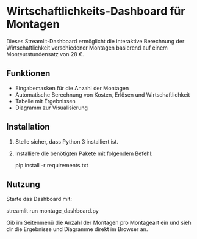 # Wirtschaftlichkeits-Dashboard für Montagen

Dieses Streamlit-Dashboard ermöglicht die interaktive Berechnung der Wirtschaftlichkeit verschiedener Montagen basierend auf einem Monteurstundensatz von 28 €.

## Funktionen

- Eingabemasken für die Anzahl der Montagen
- Automatische Berechnung von Kosten, Erlösen und Wirtschaftlichkeit
- Tabelle mit Ergebnissen
- Diagramm zur Visualisierung

## Installation

1. Stelle sicher, dass Python 3 installiert ist.
2. Installiere die benötigten Pakete mit folgendem Befehl:

   pip install -r requirements.txt

## Nutzung

Starte das Dashboard mit:

   streamlit run montage_dashboard.py

Gib im Seitenmenü die Anzahl der Montagen pro Montageart ein und sieh dir die Ergebnisse und Diagramme direkt im Browser an.
